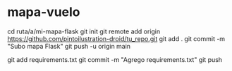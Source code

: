 # mapa-vuelo
cd ruta/a/mi-mapa-flask
git init
git remote add origin https://github.com/pintoilustration-droid/tu_repo.git
git add .
git commit -m "Subo mapa Flask"
git push -u origin main

git add requirements.txt
git commit -m "Agrego requirements.txt"
git push
